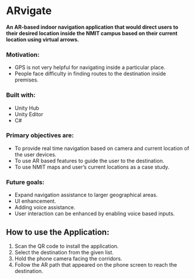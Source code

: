# ARvigate

**An AR-based indoor navigation application that would direct users to their desired location inside the NMIT campus based on their current location using virtual arrows.**


### Motivation:
* GPS is not very helpful for navigating inside a particular place.
* People face difficulty in finding routes to the destination inside premises.


### Built with:
* Unity Hub
* Unity Editor
* C#

### Primary objectives are:
* To provide real time navigation based on camera and current location of the user devices. 
* To use AR based features to guide the user to the destination.
* To use NMIT maps and user’s current locations as a case study.

### Future goals:
* Expand navigation assistance to larger geographical areas.
* UI enhancement.
* Adding voice assistance.
* User interaction can be enhanced by enabling voice based inputs.


## How to use the Application:
1. Scan the QR code to install the application.
2. Select the destination from the given list.
3. Hold the phone camera facing the corridors.
4. Follow the AR path that appeared on the phone screen to reach the destination.







